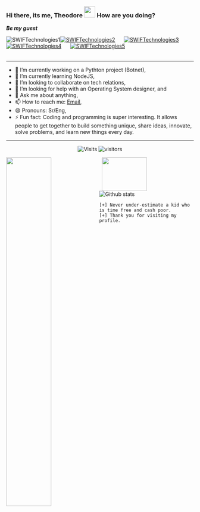 ### Hi there, its me, Theodore  <img width=30px height=30px src="https://user-images.githubusercontent.com/1303154/88677602-1635ba80-d120-11ea-84d8-d263ba5fc3c0.gif">  How are you doing? 
 <b>*Be my guest* </b> <br>



 <table>
 <tr><a align="left"  hrefh="ttps://imgur.com/MtVDzJV.png"><img src="https://imgur.com/MtVDzJV.png" title="SWIFTechnologies1" /></a></tr>
 <tr><a align="right" href="https://i.imgur.com/1NwbXMB.png"><img src="https://i.imgur.com/1NwbXMB.png" title="SWIFTechnologies2" /></a></tr>
 <tr>&nbsp;&nbsp;&nbsp;&nbsp;&nbsp;&nbsp;</tr>
 <tr><a align="center" href="https://imgur.com/ElTMbu4.png"><img src="https://imgur.com/ElTMbu4.png" title="SWIFTechnologies3" /></a></tr>
 <tr>&nbsp;&nbsp;&nbsp;&nbsp;&nbsp;&nbsp;&nbsp;&nbsp;&nbsp;</tr>
 <tr><a align="center" href="https://i.imgur.com/FBlUSeO.png"><img src="https://i.imgur.com/FBlUSeO.png" title="SWIFTechnologies4" /></a></tr>
 <tr>&nbsp;&nbsp;&nbsp;&nbsp;&nbsp;&nbsp;</tr>
 <tr><a align="center" href="https://i.imgur.com/dPuUTJk.png"><img src="https://i.imgur.com/dPuUTJk.png" title="SWIFTechnologies5" /></a></tr>
 </table>     

<hr>
  
- 🔭 I’m currently working on a Pythton project (Botnet),
- 🌱 I’m currently learning NodeJS,
- 👯 I’m looking to collaborate on tech relations,
- 🤔 I’m looking for help with an Operating System designer, and
- 💬 Ask me about anything,
- 📫 How to reach me: [Email](mailto:ngulefacfolefac@gmail.com),
- 😄 Pronouns: Sr/Eng,
- ⚡ Fun fact: Coding and programming is super interesting. It allows people to get together to build something unique, share ideas, innovate, solve problems, and learn new things every day.
<!-- 
My perfect day would start with prayers and coding and end with coding & prayers. 
-->
<hr>
<center>

![Visits](https://komarev.com/ghpvc/?username=Ngulefac) ![visitors](https://visitor-badge.glitch.me/badge?page_id=Ngulefac)

</center>

<a href="https://github.com/anuraghazra/github-readme-stats">
  <img align="left" width=49% src="https://github-readme-stats.vercel.app/api/top-langs/?username=Ngulefac&layout=compact&theme=chartreuse-dark" />
</a>
  

<a href="https://github.com/Ngulefac/github-readme-stats">
  <img align="right" width=49% height=90px src="https://github-readme-stats.vercel.app/api/pin/?username=anuraghazra&repo=github-readme-stats&theme=chartreuse-dark" />
</a>    

![Github stats](https://github-readme-stats.vercel.app/api?username=Ngulefac&show_icons=true&count_private=true&theme=chartreuse-dark)



```[+] Never under-estimate a kid who is time free and cash poor.``` <br>
```[+] Thank you for visiting my profile.``` <br>

<center>
